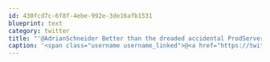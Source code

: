```yaml
---
id: 430fcd7c-6f8f-4ebe-992e-3de16afb1531
blueprint: text
category: twitter
title: "'@AdrianSchneider Better than the dreaded accidental ProdServerDelete #BeenThereDoneThat #CouldSworeIWasOnDev"
caption: '<span class="username username_linked">@<a href="https://twitter.com/AdrianSchneider" title="Adrian Schneider">AdrianSchneider</a></span> Better than the dreaded accidental ProdServerDelete <span class="hashtag hashtag_local">#<a href="http://tweettemp.darylchymko.ca/?tag=beentheredonethat">BeenThereDoneThat</a> <span class="hashtag hashtag_local">#<a href="http://tweettemp.darylchymko.ca/?tag=couldsworeiwasondev">CouldSworeIWasOnDev</a>'
---
```

